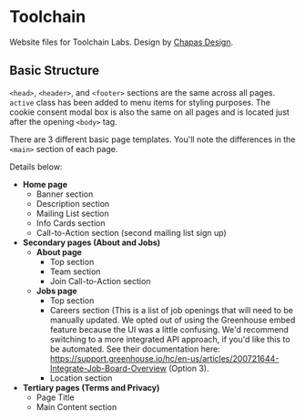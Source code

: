 # Toolchain

Website files for Toolchain Labs.
Design by [Chapas Design](http://chapasdesign.com/).

## Basic Structure
`<head>`, `<header>`, and `<footer>` sections are the same across all pages. `active` class has been added to menu items for styling purposes. The cookie consent modal box is also the same on all pages and is located just after the opening `<body>` tag.

There are 3 different basic page templates. You'll note the differences in the `<main>` section of each page.

Details below:

- **Home page**
  - Banner section
  - Description section
  - Mailing List section
  - Info Cards section
  - Call-to-Action section (second mailing list sign up)
- **Secondary pages (About and Jobs)**
  - **About page**
    - Top section
    - Team section
    - Join Call-to-Action section
  - **Jobs page**
    - Top section
    - Careers section (This is a list of job openings that will need to be manually updated. We opted out of using the Greenhouse embed feature because the UI was a little confusing. We'd recommend switching to a more integrated API approach, if you'd like this to be automated. See their documentation here: https://support.greenhouse.io/hc/en-us/articles/200721644-Integrate-Job-Board-Overview (Option 3).
    - Location section
- **Tertiary pages (Terms and Privacy)**
  - Page Title
  - Main Content section

